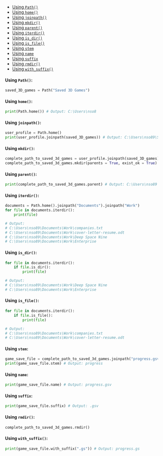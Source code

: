 - [Using `Path()`](#using-path)
- [Using `home()`](#using-home())
- [Using `joinpath()`](#using-joinpath())
- [Using `mkdir()`](#using-mkdir())
- [Using `parent()`](#using-parent())
- [Using `iterdir()`](#using-iterdir())
- [Using `is_dir()`](#using-is_dir())
- [Using `is_file()`](#using-is_file())
- [Using `stem`](#using-stem)
- [Using `name`](#using-name)
- [Using `suffix`](#using-suffix)
- [Using `rmdir()`](#using-rmdir())
- [Using `with_suffix()`](#using-with_suffix())
#### <a name="using-path"></a> Using `Path()`:
```python
saved_3D_games = Path("Saved 3D Games")
```
#### <a name="using-home()"></a> Using `home()`:
```python
print(Path.home()) # Output: C:\Users\nso8
```
#### <a name="using-joinpath()"></a> Using `joinpath()`:
```python
user_profile = Path.home()
print(user_profile.joinpath(saved_3D_games)) # Output: C:\Users\nso89\Saved 3D Games
```
#### <a name="using-mkdir()"></a> Using `mkdir()`:
```python
complete_path_to_saved_3d_games = user_profile.joinpath(saved_3D_games)
complete_path_to_saved_3d_games.mkdir(parents = True, exist_ok = True)
```
#### <a name="using-parent()"></a> Using `parent()`:
```python
print(complete_path_to_saved_3d_games.parent) # Output: C:\Users\nso89
```
#### <a name="using-iterdir()"></a> Using `iterdir()`:
```python
documents = Path.home().joinpath("Documents").joinpath("Work")
for file in documents.iterdir():
    print(file)

# Output:
# C:\Users\nso89\Documents\Work\companies.txt
# C:\Users\nso89\Documents\Work\cover-letter-resume.odt
# C:\Users\nso89\Documents\Work\Deep Space Nine
# C:\Users\nso89\Documents\Work\Enterprise 
```
#### <a name="using-is_dir()"></a> Using `is_dir()`:
```python
for file in documents.iterdir():
    if file.is_dir():
        print(file)

# Output:
# C:\Users\nso89\Documents\Work\Deep Space Nine
# C:\Users\nso89\Documents\Work\Enterprise
```
#### <a name="using-is_file()"></a> Using `is_file()`:
```python
for file in documents.iterdir():
    if file.is_file():
        print(file)

# Output:
# C:\Users\nso89\Documents\Work\companies.txt
# C:\Users\nso89\Documents\Work\cover-letter-resume.odt
```
#### <a name="using-stem"></a> Using `stem`:
```python
game_save_file = complete_path_to_saved_3d_games.joinpath("progress.gsv")
print(game_save_file.stem) # Output: progress
```
#### <a name="using-name"></a> Using `name`:
```python
print(game_save_file.name) # Output: progress.gsv
```
#### <a name="using-suffix"></a> Using `suffix`:
```python
print(game_save_file.suffix) # Output: .gsv
```
#### <a name="using-rmdir()"></a> Using `rmdir()`:
```python
complete_path_to_saved_3d_games.rmdir()
```
#### <a name="using-with_suffix()"></a> Using `with_suffix()`:
```python
print(game_save_file.with_suffix(".gs")) # Output: progress.gs
```
